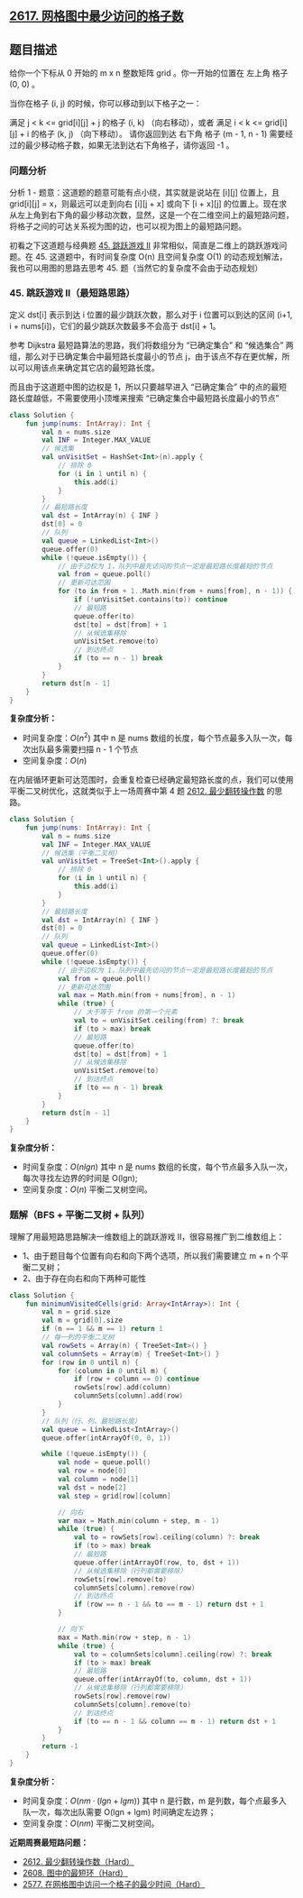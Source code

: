 ## [2617. 网格图中最少访问的格子数](https://leetcode.cn/problems/minimum-number-of-visited-cells-in-a-grid/)

## 题目描述

给你一个下标从 0 开始的 m x n 整数矩阵 grid 。你一开始的位置在 左上角 格子 (0, 0) 。

当你在格子 (i, j) 的时候，你可以移动到以下格子之一：

满足 j < k <= grid[i][j] + j 的格子 (i, k) （向右移动），或者
满足 i < k <= grid[i][j] + i 的格子 (k, j) （向下移动）。
请你返回到达 右下角 格子 (m - 1, n - 1) 需要经过的最少移动格子数，如果无法到达右下角格子，请你返回 -1 。

### 问题分析

分析 1 - 题意：这道题的题意可能有点小绕，其实就是说站在 [i][j] 位置上，且 grid[i][j] = x，则最远可以走到向右 [i][j + x] 或向下 [i + x][j] 的位置上。现在求从左上角到右下角的最少移动次数，显然，这是一个在二维空间上的最短路问题，将格子之间的可达关系视为图的边，也可以视为图上的最短路问题。

初看之下这道题与经典题 [45. 跳跃游戏 II](https://leetcode.cn/problems/jump-game-ii/) 非常相似，简直是二维上的跳跃游戏问题。在 45. 这道题中，有时间复杂度 O(n) 且空间复杂度 O(1) 的动态规划解法，我也可以用图的思路去思考 45. 题（当然它的复杂度不会由于动态规划）

### 45. 跳跃游戏 II（最短路思路）

定义 dst[i] 表示到达 i 位置的最少跳跃次数，那么对于 i 位置可以到达的区间 (i+1, i + nums[i])，它们的最少跳跃次数最多不会高于 dst[i] + 1。

参考 Dijkstra 最短路算法的思路，我们将数组分为 “已确定集合” 和 “候选集合” 两组，那么对于已确定集合中最短路长度最小的节点 j，由于该点不存在更优解，所以可以用该点来确定其它店的最短路长度。

而且由于这道题中图的边权是 1，所以只要越早进入 “已确定集合” 中的点的最短路长度越低，不需要使用小顶堆来搜索 “已确定集合中最短路长度最小的节点”

```kotlin
class Solution {
    fun jump(nums: IntArray): Int {
        val n = nums.size
        val INF = Integer.MAX_VALUE
        // 候选集
        val unVisitSet = HashSet<Int>(n).apply {
            // 排除 0
            for (i in 1 until n) {
                this.add(i)
            }
        }
        // 最短路长度
        val dst = IntArray(n) { INF }
        dst[0] = 0
        // 队列
        val queue = LinkedList<Int>()
        queue.offer(0)
        while (!queue.isEmpty()) {
            // 由于边权为 1，队列中最先访问的节点一定是最短路长度最短的节点
            val from = queue.poll()
            // 更新可达范围
            for (to in from + 1..Math.min(from + nums[from], n - 1)) {
                if (!unVisitSet.contains(to)) continue
                // 最短路
                queue.offer(to)
                dst[to] = dst[from] + 1
                // 从候选集移除
                unVisitSet.remove(to)
                // 到达终点
                if (to == n - 1) break
            }
        }
        return dst[n - 1]
    }
}
```

**复杂度分析：**

- 时间复杂度：$O(n^2)$ 其中 n 是 nums 数组的长度，每个节点最多入队一次，每次出队最多需要扫描 n - 1 个节点
- 空间复杂度：$O(n)$

在内层循环更新可达范围时，会重复检查已经确定最短路长度的点，我们可以使用平衡二叉树优化，这就类似于上一场周赛中第 4 题 [2612. 最少翻转操作数](https://leetcode.cn/problems/minimum-reverse-operations/description/) 的思路。

```kotlin
class Solution {
    fun jump(nums: IntArray): Int {
        val n = nums.size
        val INF = Integer.MAX_VALUE
        // 候选集（平衡二叉树）
        val unVisitSet = TreeSet<Int>().apply {
            // 排除 0
            for (i in 1 until n) {
                this.add(i)
            }
        }
        // 最短路长度
        val dst = IntArray(n) { INF }
        dst[0] = 0
        // 队列
        val queue = LinkedList<Int>()
        queue.offer(0)
        while (!queue.isEmpty()) {
            // 由于边权为 1，队列中最先访问的节点一定是最短路长度最短的节点
            val from = queue.poll()
            // 更新可达范围
            val max = Math.min(from + nums[from], n - 1)
            while (true) {
                // 大于等于 from 的第一个元素
                val to = unVisitSet.ceiling(from) ?: break
                if (to > max) break
                // 最短路
                queue.offer(to)
                dst[to] = dst[from] + 1
                // 从候选集移除
                unVisitSet.remove(to)
                // 到达终点
                if (to == n - 1) break
            }
        }
        return dst[n - 1]
    }
}
```

**复杂度分析：**

- 时间复杂度：$O(nlgn)$ 其中 n 是 nums 数组的长度，每个节点最多入队一次，每次寻找左边界的时间是 O(lgn);
- 空间复杂度：$O(n)$ 平衡二叉树空间。

### 题解（BFS + 平衡二叉树 + 队列）

理解了用最短路思路解决一维数组上的跳跃游戏 II，很容易推广到二维数组上：

- 1、由于题目每个位置有向右和向下两个选项，所以我们需要建立 m + n 个平衡二叉树；
- 2、由于存在向右和向下两种可能性

```kotlin
class Solution {
    fun minimumVisitedCells(grid: Array<IntArray>): Int {
        val n = grid.size
        val m = grid[0].size
        if (n == 1 && m == 1) return 1
        // 每一列的平衡二叉树
        val rowSets = Array(n) { TreeSet<Int>() }
        val columnSets = Array(m) { TreeSet<Int>() }
        for (row in 0 until n) {
            for (column in 0 until m) {
                if (row + column == 0) continue
                rowSets[row].add(column)
                columnSets[column].add(row)
            }
        }
        // 队列（行、列、最短路长度）
        val queue = LinkedList<IntArray>()
        queue.offer(intArrayOf(0, 0, 1))

        while (!queue.isEmpty()) {
            val node = queue.poll()
            val row = node[0]
            val column = node[1]
            val dst = node[2]
            val step = grid[row][column]

            // 向右
            var max = Math.min(column + step, m - 1)
            while (true) {
                val to = rowSets[row].ceiling(column) ?: break
                if (to > max) break
                // 最短路
                queue.offer(intArrayOf(row, to, dst + 1))
                // 从候选集移除（行列都需要移除）
                rowSets[row].remove(to)
                columnSets[column].remove(row)
                // 到达终点
                if (row == n - 1 && to == m - 1) return dst + 1
            }

            // 向下
            max = Math.min(row + step, n - 1)
            while (true) {
                val to = columnSets[column].ceiling(row) ?: break
                if (to > max) break
                // 最短路
                queue.offer(intArrayOf(to, column, dst + 1))
                // 从候选集移除（行列都需要移除）
                rowSets[row].remove(row)
                columnSets[column].remove(to)
                // 到达终点
                if (to == n - 1 && column == m - 1) return dst + 1
            }
        }
        return -1
    }
}
```

**复杂度分析：**

- 时间复杂度：$O(nm·(lgn + lgm))$ 其中 n 是行数，m 是列数，每个点最多入队一次，每次出队需要 O(lgn + lgm) 时间确定左边界；
- 空间复杂度：$O(nm)$ 平衡二叉树空间。

**近期周赛最短路问题：**

- [2612. 最少翻转操作数（Hard）](https://mp.weixin.qq.com/s/V9XUsRLGvWMY9265k0_fwQ)
- [2608. 图中的最短环（Hard）](https://mp.weixin.qq.com/s/zVNrshRWn23nlyLEPPZ48Q)
- [2577. 在网格图中访问一个格子的最少时间（Hard）](https://mp.weixin.qq.com/s/g_l36WPm9cJZxcNwAkjfBA)
